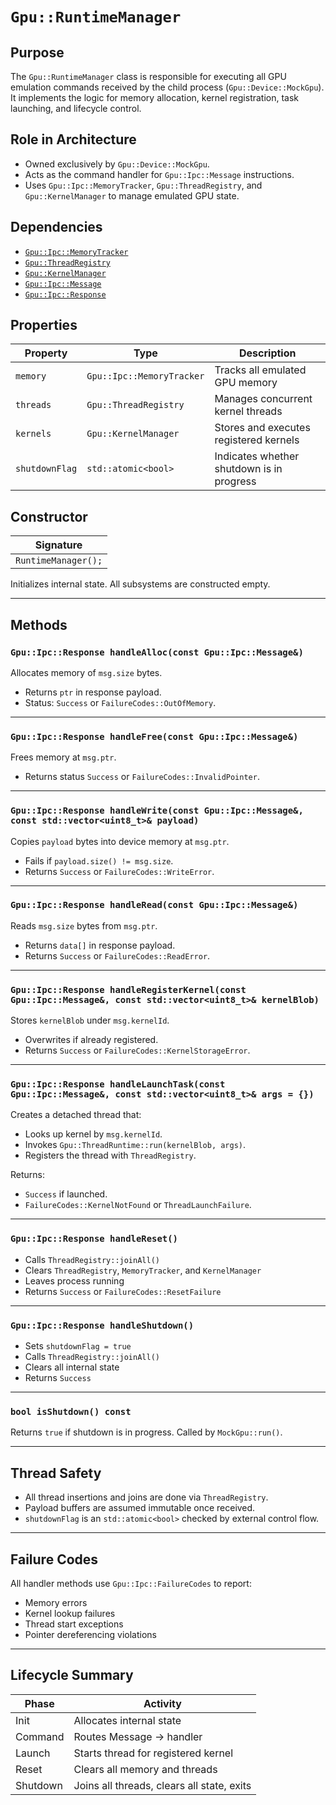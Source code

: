 `Gpu::RuntimeManager`
=====================

## Purpose

The `Gpu::RuntimeManager` class is responsible for executing all GPU emulation commands received by the child process (`Gpu::Device::MockGpu`). It implements the logic for memory allocation, kernel registration, task launching, and lifecycle control.

## Role in Architecture

- Owned exclusively by `Gpu::Device::MockGpu`.
- Acts as the command handler for `Gpu::Ipc::Message` instructions.
- Uses `Gpu::Ipc::MemoryTracker`, `Gpu::ThreadRegistry`, and `Gpu::KernelManager` to manage emulated GPU state.

## Dependencies

* [`Gpu::Ipc::MemoryTracker`](Gpu-Ipc-MemoryTracker.md)
* [`Gpu::ThreadRegistry`](Gpu-ThreadRegistry.md)
* [`Gpu::KernelManager`](Gpu-KernelManager.md)
* [`Gpu::Ipc::Message`](Gpu-Ipc-Message.md)
* [`Gpu::Ipc::Response`](Gpu-Ipc-Response.md)

## Properties

| Property       | Type                       | Description                               |
|----------------|----------------------------|-------------------------------------------|
| `memory`       | `Gpu::Ipc::MemoryTracker`   | Tracks all emulated GPU memory            |
| `threads`      | `Gpu::ThreadRegistry`       | Manages concurrent kernel threads         |
| `kernels`      | `Gpu::KernelManager`        | Stores and executes registered kernels    |
| `shutdownFlag` | `std::atomic<bool>`         | Indicates whether shutdown is in progress |

## Constructor

| Signature |
|-----------|
| `RuntimeManager();` |

Initializes internal state. All subsystems are constructed empty.

---

## Methods

### `Gpu::Ipc::Response handleAlloc(const Gpu::Ipc::Message&)`

Allocates memory of `msg.size` bytes.

- Returns `ptr` in response payload.
- Status: `Success` or `FailureCodes::OutOfMemory`.

---

### `Gpu::Ipc::Response handleFree(const Gpu::Ipc::Message&)`

Frees memory at `msg.ptr`.

- Returns status `Success` or `FailureCodes::InvalidPointer`.

---

### `Gpu::Ipc::Response handleWrite(const Gpu::Ipc::Message&, const std::vector<uint8_t>& payload)`

Copies `payload` bytes into device memory at `msg.ptr`.

- Fails if `payload.size() != msg.size`.
- Returns `Success` or `FailureCodes::WriteError`.

---

### `Gpu::Ipc::Response handleRead(const Gpu::Ipc::Message&)`

Reads `msg.size` bytes from `msg.ptr`.

- Returns `data[]` in response payload.
- Returns `Success` or `FailureCodes::ReadError`.

---

### `Gpu::Ipc::Response handleRegisterKernel(const Gpu::Ipc::Message&, const std::vector<uint8_t>& kernelBlob)`

Stores `kernelBlob` under `msg.kernelId`.

- Overwrites if already registered.
- Returns `Success` or `FailureCodes::KernelStorageError`.

---

### `Gpu::Ipc::Response handleLaunchTask(const Gpu::Ipc::Message&, const std::vector<uint8_t>& args = {})`

Creates a detached thread that:

- Looks up kernel by `msg.kernelId`.
- Invokes `Gpu::ThreadRuntime::run(kernelBlob, args)`.
- Registers the thread with `ThreadRegistry`.

Returns:

- `Success` if launched.
- `FailureCodes::KernelNotFound` or `ThreadLaunchFailure`.

---

### `Gpu::Ipc::Response handleReset()`

- Calls `ThreadRegistry::joinAll()`
- Clears `ThreadRegistry`, `MemoryTracker`, and `KernelManager`
- Leaves process running
- Returns `Success` or `FailureCodes::ResetFailure`

---

### `Gpu::Ipc::Response handleShutdown()`

- Sets `shutdownFlag = true`
- Calls `ThreadRegistry::joinAll()`
- Clears all internal state
- Returns `Success`

---

### `bool isShutdown() const`

Returns `true` if shutdown is in progress. Called by `MockGpu::run()`.

---

## Thread Safety

- All thread insertions and joins are done via `ThreadRegistry`.
- Payload buffers are assumed immutable once received.
- `shutdownFlag` is an `std::atomic<bool>` checked by external control flow.

---

## Failure Codes

All handler methods use `Gpu::Ipc::FailureCodes` to report:

- Memory errors
- Kernel lookup failures
- Thread start exceptions
- Pointer dereferencing violations

---

## Lifecycle Summary

| Phase     | Activity                                     |
|-----------|----------------------------------------------|
| Init      | Allocates internal state                     |
| Command   | Routes Message → handler                     |
| Launch    | Starts thread for registered kernel          |
| Reset     | Clears all memory and threads                |
| Shutdown  | Joins all threads, clears all state, exits   |
